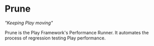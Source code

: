 # Prune
*"Keeping Play moving"*

Prune is the Play Framework's Performance Runner. It automates the process of regression testing Play performance.